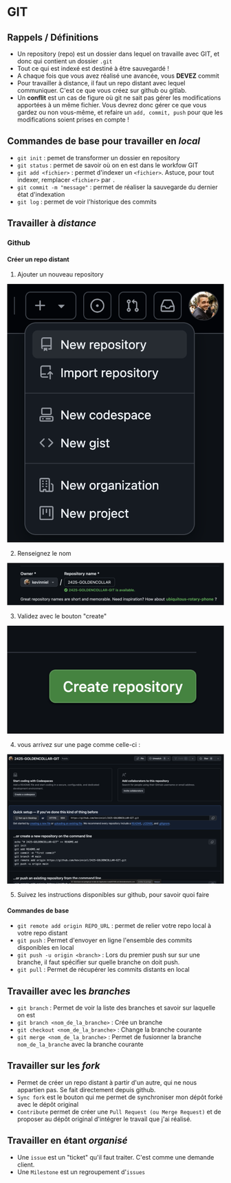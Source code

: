 # GIT

## Rappels / Définitions

- Un repository (repo) est un dossier dans lequel on travaille avec GIT, et donc qui contient un dossier `.git`
- Tout ce qui est indexé est destiné à être sauvegardé !
- A chaque fois que vous avez réalisé une avancée, vous **DEVEZ** commit
- Pour travailler à distance, il faut un repo distant avec lequel communiquer. C'est ce que vous créez sur github ou gitlab.
- Un **conflit** est un cas de figure où git ne sait pas gérer les modifications apportées à un même fichier. Vous devrez donc gérer ce que vous gardez ou non vous-même, et refaire un `add, commit, push` pour que les modifications soient prises en compte !

## Commandes de base pour travailler en _local_

- `git init` : pemet de transformer un dossier en repository
- `git status` : permet de savoir où on en est dans le workfow GIT
- `git add <fichier>` : permet d'indexer un `<fichier>`. Astuce, pour tout indexer, remplacer `<fichier>` par `.`
- `git commit -m "message"` : permet de réaliser la sauvegarde du dernier état d'indexation
- `git log` : permet de voir l'historique des commits

## Travailler à _distance_

### Github

#### Créer un repo distant

1. Ajouter un nouveau repository

![XXX](images/1.png "XXX")

2. Renseignez le nom

![XXX](images/2.png "XXX")

3. Validez avec le bouton "create"

![XXX](images/3.png "XXX")

4. vous arrivez sur une page comme celle-ci :

![XXX](images/4.png "XXX")

5. Suivez les instructions disponibles sur github, pour savoir quoi faire

#### Commandes de base

- `git remote add origin REPO_URL` : permet de relier votre repo local à votre repo distant
- `git push` : Permet d'envoyer en ligne l'ensemble des commits disponibles en local
- `git push -u origin <branch>` : Lors du premier push sur sur une branche, il faut spécifier sur quelle branche on doit push.
- `git pull` : Permet de récupérer les commits distants en local

## Travailler avec les _branches_

- `git branch` : Permet de voir la liste des branches et savoir sur laquelle on est
- `git branch <nom_de_la_branche>` : Crée un branche
- `git checkout <nom_de_la_branche>` : Change la branche courante
- `git merge <nom_de_la_branche>` : Permet de fusionner la branche `nom_de_la_branche` avec la branche courante

## Travailler sur les _fork_

- Permet de créer un repo distant à partir d'un autre, qui ne nous appartien pas. Se fait directement depuis github.
- `Sync fork` est le bouton qui me permet de synchroniser mon dépôt forké avec le dépôt original
- `Contribute` permet de créer une `Pull Request (ou Merge Request)` et de proposer au dépôt original d'intégrer le travail que j'ai réalisé.

## Travailler en étant _organisé_

- Une `issue` est un "ticket" qu'il faut traiter. C'est comme une demande client.
- Une `Milestone` est un regroupement d'`issues`
